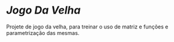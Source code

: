 # _Jogo Da Velha_

Projete de jogo da velha, para treinar o uso de matriz e funções e parametrização das mesmas. 
